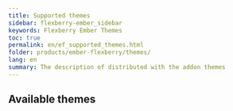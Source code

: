 ```yaml
---
title: Supported themes
sidebar: flexberry-ember_sidebar
keywords: Flexberry Ember Themes
toc: true
permalink: en/ef_supported_themes.html
folder: products/ember-flexberry/themes/
lang: en
summary: The description of distributed with the addon themes
---
```


## Available themes
